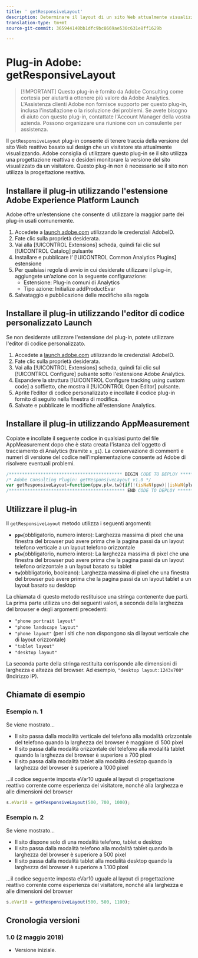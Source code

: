 ```yaml
---
title: ' getResponsiveLayout'
description: Determinare il layout di un sito Web attualmente visualizzato.
translation-type: tm+mt
source-git-commit: 365944140bb1dfc9bc8669ae530c631e8ff1629b

---
```



# Plug-in Adobe: getResponsiveLayout

> [!IMPORTANT] Questo plug-in è fornito da Adobe Consulting come cortesia per aiutarti a ottenere più valore da Adobe Analytics. L&#39;Assistenza clienti Adobe non fornisce supporto per questo plug-in, inclusa l&#39;installazione o la risoluzione dei problemi. Se avete bisogno di aiuto con questo plug-in, contattate l&#39;Account Manager della vostra azienda. Possono organizzare una riunione con un consulente per assistenza.

Il `getResponsiveLayout` plug-in consente di tenere traccia della versione del sito Web reattivo basato sul design che un visitatore sta attualmente visualizzando. Adobe consiglia di utilizzare questo plug-in se il sito utilizza una progettazione reattiva e desideri monitorare la versione del sito visualizzato da un visitatore. Questo plug-in non è necessario se il sito non utilizza la progettazione reattiva.

## Installare il plug-in utilizzando l&#39;estensione Adobe Experience Platform Launch

Adobe offre un’estensione che consente di utilizzare la maggior parte dei plug-in usati comunemente.

1. Accedete a [launch.adobe.com](https://launch.adobe.com) utilizzando le credenziali AdobeID.
1. Fate clic sulla proprietà desiderata.
1. Vai alla [!UICONTROL Extensions] scheda, quindi fai clic sul [!UICONTROL Catalog] pulsante
1. Installare e pubblicare l’ [!UICONTROL Common Analytics Plugins] estensione
1. Per qualsiasi regola di avvio in cui desiderate utilizzare il plug-in, aggiungete un’azione con la seguente configurazione:
   * Estensione: Plug-in comuni di Analytics
   * Tipo azione: Initialize addProductEvar
1. Salvataggio e pubblicazione delle modifiche alla regola

## Installare il plug-in utilizzando l&#39;editor di codice personalizzato Launch

Se non desiderate utilizzare l&#39;estensione del plug-in, potete utilizzare l&#39;editor di codice personalizzato.

1. Accedete a [launch.adobe.com](https://launch.adobe.com) utilizzando le credenziali AdobeID.
1. Fate clic sulla proprietà desiderata.
1. Vai alla [!UICONTROL Extensions] scheda, quindi fai clic sul [!UICONTROL Configure] pulsante sotto l&#39;estensione Adobe Analytics.
1. Espandere la struttura [!UICONTROL Configure tracking using custom code] a soffietto, che mostra il [!UICONTROL Open Editor] pulsante.
1. Aprite l’editor di codice personalizzato e incollate il codice plug-in fornito di seguito nella finestra di modifica.
1. Salvate e pubblicate le modifiche all&#39;estensione Analytics.

## Installare il plug-in utilizzando AppMeasurement

Copiate e incollate il seguente codice in qualsiasi punto del file AppMeasurement dopo che è stata creata l&#39;istanza dell&#39;oggetto di tracciamento di Analytics (tramite `s_gi`). La conservazione di commenti e numeri di versione del codice nell’implementazione consente ad Adobe di risolvere eventuali problemi.

```js
/******************************************* BEGIN CODE TO DEPLOY *******************************************/
/* Adobe Consulting Plugin: getResponsiveLayout v1.0 */
var getResponsiveLayout=function(ppw,plw,tw){if(!(isNaN(ppw)||isNaN(plw)||isNaN(tw)||plw<ppw||tw<plw)){var b=window.innerWidth|| document.documentElement.clientWidth||document.body.clientWidth;return(ppw<plw&&b<=plw?b<=ppw?"phone portrait layout":"phone landscape layout":b<=plw?"phone layout":b<=tw?"tablet layout":"desktop layout")+":"+b+"x"+(window.innerHeight|| document.documentElement.clientHeight||document.body.clientHeight)}};
/******************************************** END CODE TO DEPLOY ********************************************/
```

## Utilizzare il plug-in

Il `getResponsiveLayout` metodo utilizza i seguenti argomenti:

* **`ppw`**(obbligatorio, numero intero): Larghezza massima di pixel che una finestra del browser può avere prima che la pagina passi da un layout telefono verticale a un layout telefono orizzontale
* **`plw`**(obbligatorio, numero intero): La larghezza massima di pixel che una finestra del browser può avere prima che la pagina passi da un layout telefono orizzontale a un layout basato su tablet
* **`tw`**(obbligatorio, booleano): Larghezza massima di pixel che una finestra del browser può avere prima che la pagina passi da un layout tablet a un layout basato su desktop

La chiamata di questo metodo restituisce una stringa contenente due parti. La prima parte utilizza uno dei seguenti valori, a seconda della larghezza del browser e degli argomenti precedenti:

* `"phone portrait layout"`
* `"phone landscape layout"`
* `"phone layout"` (per i siti che non dispongono sia di layout verticale che di layout orizzontale)
* `"tablet layout"`
* `"desktop layout"`

La seconda parte della stringa restituita corrisponde alle dimensioni di larghezza e altezza del browser. Ad esempio, `"desktop layout:1243x700"` (Indirizzo IP).

## Chiamate di esempio

### Esempio n. 1

Se viene mostrato...

* Il sito passa dalla modalità verticale del telefono alla modalità orizzontale del telefono quando la larghezza del browser è maggiore di 500 pixel
* Il sito passa dalla modalità orizzontale del telefono alla modalità tablet quando la larghezza del browser è superiore a 700 pixel
* Il sito passa dalla modalità tablet alla modalità desktop quando la larghezza del browser è superiore a 1000 pixel

...il codice seguente imposta eVar10 uguale al layout di progettazione reattivo corrente come esperienza del visitatore, nonché alla larghezza e alle dimensioni del browser

```js
s.eVar10 = getResponsiveLayout(500, 700, 1000);
```

### Esempio n. 2

Se viene mostrato...

* Il sito dispone solo di una modalità telefono, tablet e desktop
* Il sito passa dalla modalità telefono alla modalità tablet quando la larghezza del browser è superiore a 500 pixel
* Il sito passa dalla modalità tablet alla modalità desktop quando la larghezza del browser è superiore a 1.100 pixel

...il codice seguente imposta eVar10 uguale al layout di progettazione reattivo corrente come esperienza del visitatore, nonché alla larghezza e alle dimensioni del browser

```js
s.eVar10 = getResponsiveLayout(500, 500, 1100);
```

## Cronologia versioni

### 1.0 (2 maggio 2018)

* Versione iniziale.
